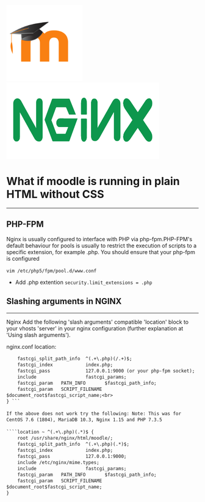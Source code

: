 <img src="/images/moodlelogo.png" width="200" height="200"/>           <img src="/images/NGINX.png" height="200" width="400"/>
# What if moodle is running in plain HTML without CSS
***
## PHP-FPM
Nginx is usually configured to interface with PHP via php-fpm.PHP-FPM's default behaviour for pools is usually to restrict the execution of scripts to a specific extension, for example .php. You should ensure that your php-fpm is configured 

 ``` vim /etc/php5/fpm/pool.d/www.conf ```
* Add .php extention
``` security.limit_extensions = .php ```

## Slashing arguments in NGINX
***
Nginx
Add the following 'slash arguments' compatible 'location' block to your vhosts 'server' in your nginx configuration (further explanation at 'Using slash arguments').

nginx.conf location:

```location ~ [^/]\.php(/|$) {
    fastcgi_split_path_info  ^(.+\.php)(/.+)$;
    fastcgi_index            index.php;
    fastcgi_pass             127.0.0.1:9000 (or your php-fpm socket);
    include                  fastcgi_params;
    fastcgi_param   PATH_INFO       $fastcgi_path_info;
    fastcgi_param   SCRIPT_FILENAME $document_root$fastcgi_script_name;<br>
} ```

If the above does not work try the following: Note: This was for CentOS 7.6 (1804), MariaDB 10.3, Nginx 1.15 and PHP 7.3.5

````location ~ ^(.+\.php)(.*)$ {
    root /usr/share/nginx/html/moodle/;
    fastcgi_split_path_info  ^(.+\.php)(.*)$;
    fastcgi_index            index.php;
    fastcgi_pass             127.0.0.1:9000;
    include /etc/nginx/mime.types;
    include                  fastcgi_params;
    fastcgi_param   PATH_INFO       $fastcgi_path_info;
    fastcgi_param   SCRIPT_FILENAME $document_root$fastcgi_script_name;
}

